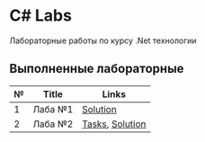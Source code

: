 # C# Labs

Лабораторные работы по курсу .Net технологии

## Выполненные лабораторные

| № | Title    | Links                                                  |
|---|----------|--------------------------------------------------------|
| 1 |  Лаба №1 | [Solution](./Lab1/README.md)                           |
| 2 |  Лаба №2 | [Tasks](./Lab2/TASKS.md), [Solution](./Lab2/README.md) |
